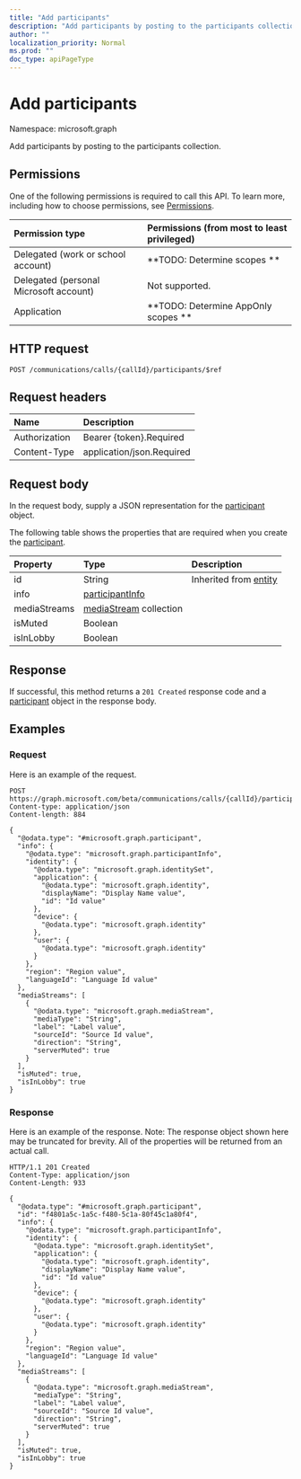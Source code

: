 ```yaml
---
title: "Add participants"
description: "Add participants by posting to the participants collection."
author: ""
localization_priority: Normal
ms.prod: ""
doc_type: apiPageType
---
```


# Add participants

Namespace: microsoft.graph

Add participants by posting to the participants collection.

## Permissions
One of the following permissions is required to call this API. To learn more, including how to choose permissions, see [Permissions](/concepts/permissions-reference.md).

|Permission type|Permissions (from most to least privileged)|
|:---|:---|
|Delegated (work or school account)|**TODO: Determine scopes **|
|Delegated (personal Microsoft account)|Not supported.|
|Application|**TODO: Determine AppOnly scopes **|

## HTTP request
<!-- {
  "blockType": "ignored"
}
-->
``` http
POST /communications/calls/{callId}/participants/$ref
```

## Request headers
|Name|Description|
|:---|:---|
|Authorization|Bearer {token}.Required|
|Content-Type|application/json.Required|

## Request body
In the request body, supply a JSON representation for the [participant](../resources/participant.md) object.

The following table shows the properties that are required when you create the [participant](../resources/participant.md).

|Property|Type|Description|
|:---|:---|:---|
|id|String| Inherited from [entity](../resources/entity.md)|
|info|[participantInfo](../resources/participantinfo.md)||
|mediaStreams|[mediaStream](../resources/mediastream.md) collection||
|isMuted|Boolean||
|isInLobby|Boolean||



## Response
If successful, this method returns a `201 Created` response code and a [participant](../resources/participant.md) object in the response body.

## Examples

### Request
Here is an example of the request.
<!-- {
  "blockType": "request",
  "name": "create_participant_from_"
}
-->
``` http
POST https://graph.microsoft.com/beta/communications/calls/{callId}/participants
Content-type: application/json
Content-length: 884

{
  "@odata.type": "#microsoft.graph.participant",
  "info": {
    "@odata.type": "microsoft.graph.participantInfo",
    "identity": {
      "@odata.type": "microsoft.graph.identitySet",
      "application": {
        "@odata.type": "microsoft.graph.identity",
        "displayName": "Display Name value",
        "id": "Id value"
      },
      "device": {
        "@odata.type": "microsoft.graph.identity"
      },
      "user": {
        "@odata.type": "microsoft.graph.identity"
      }
    },
    "region": "Region value",
    "languageId": "Language Id value"
  },
  "mediaStreams": [
    {
      "@odata.type": "microsoft.graph.mediaStream",
      "mediaType": "String",
      "label": "Label value",
      "sourceId": "Source Id value",
      "direction": "String",
      "serverMuted": true
    }
  ],
  "isMuted": true,
  "isInLobby": true
}
```

### Response
Here is an example of the response. Note: The response object shown here may be truncated for brevity. All of the properties will be returned from an actual call.
<!-- {
  "blockType": "response",
  "truncated": true,
  "@odata.type": "microsoft.graph.participant"
}
-->
``` http
HTTP/1.1 201 Created
Content-Type: application/json
Content-Length: 933

{
  "@odata.type": "#microsoft.graph.participant",
  "id": "f4801a5c-1a5c-f480-5c1a-80f45c1a80f4",
  "info": {
    "@odata.type": "microsoft.graph.participantInfo",
    "identity": {
      "@odata.type": "microsoft.graph.identitySet",
      "application": {
        "@odata.type": "microsoft.graph.identity",
        "displayName": "Display Name value",
        "id": "Id value"
      },
      "device": {
        "@odata.type": "microsoft.graph.identity"
      },
      "user": {
        "@odata.type": "microsoft.graph.identity"
      }
    },
    "region": "Region value",
    "languageId": "Language Id value"
  },
  "mediaStreams": [
    {
      "@odata.type": "microsoft.graph.mediaStream",
      "mediaType": "String",
      "label": "Label value",
      "sourceId": "Source Id value",
      "direction": "String",
      "serverMuted": true
    }
  ],
  "isMuted": true,
  "isInLobby": true
}
```

